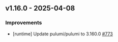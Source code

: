 ## v1.16.0 - 2025-04-08

### Improvements

- [runtime] Update pulumi/pulumi to 3.160.0 [#773](https://github.com/pulumi/pulumi-yaml/pull/773)


